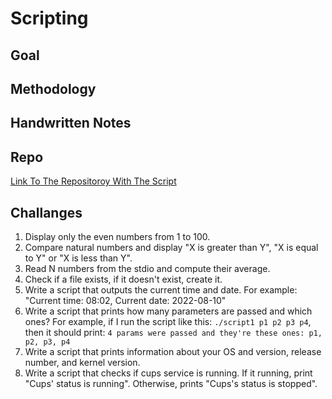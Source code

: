 # Scripting 

## Goal 

## Methodology 

## Handwritten Notes 

## Repo

[Link To The Repositoroy With The Script](https://github.com/PJCB1998/DevOpsRampUpCh05)

## Challanges 
1) Display only the even numbers from 1 to 100.
2) Compare natural numbers and display "X is greater than Y", "X is equal to Y" or "X is less than Y".
3) Read N numbers from the stdio and compute their average.
4) Check if a file exists, if it doesn't exist, create it.
5) Write a script that outputs the current time and date. For example: "Current time: 08:02, Current date: 2022-08-10"
6) Write a script that prints how many parameters are passed and which ones? For example, if I run the script like this: `./script1 p1 p2 p3 p4`, then it should print: `4 params were passed and they're these ones: p1, p2, p3, p4`
7) Write a script that prints information about your OS and version, release number, and kernel version.
8) Write a script that checks if cups service is running. If it running, print "Cups' status is running". Otherwise, prints "Cups's status is stopped".

